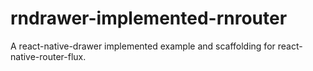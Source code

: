 # rndrawer-implemented-rnrouter
A react-native-drawer implemented example and scaffolding for react-native-router-flux.
